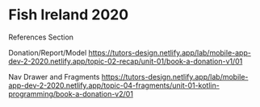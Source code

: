 # Fish Ireland 2020

References Section

Donation/Report/Model
https://tutors-design.netlify.app/lab/mobile-app-dev-2-2020.netlify.app/topic-02-recap/unit-01/book-a-donation-v1/01

Nav Drawer and Fragments
https://tutors-design.netlify.app/lab/mobile-app-dev-2-2020.netlify.app/topic-04-fragments/unit-01-kotlin-programming/book-a-donation-v2/01


